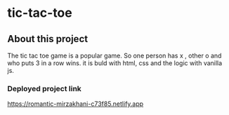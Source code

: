 # tic-tac-toe

## About this project
The tic tac toe game is a popular game. So one person has x , other o and who puts 3 in a row wins. it is buld with html, css and the logic with vanilla js.

### Deployed project link
https://romantic-mirzakhani-c73f85.netlify.app
